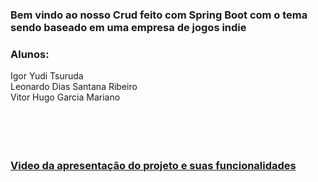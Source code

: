 <h3> Bem vindo ao nosso Crud feito com Spring Boot com o tema sendo baseado em uma empresa de jogos indie</h3>

<h3> Alunos: </h3>

Igor Yudi Tsuruda <br /> 
Leonardo Dias Santana Ribeiro <br /> 
Vitor Hugo Garcia Mariano <br />
<br />
<br />
<br />
<br />
<h3> <a href="https://www.youtube.com/watch?v=8FXCVqYpOis">Video da apresentação do projeto e suas funcionalidades</a> </h3>
